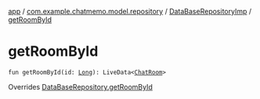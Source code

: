 [app](../../index.md) / [com.example.chatmemo.model.repository](../index.md) / [DataBaseRepositoryImp](index.md) / [getRoomById](./get-room-by-id.md)

# getRoomById

`fun getRoomById(id: `[`Long`](https://kotlinlang.org/api/latest/jvm/stdlib/kotlin/-long/index.html)`): LiveData<`[`ChatRoom`](../../com.example.chatmemo.model.entity/-chat-room/index.md)`>`

Overrides [DataBaseRepository.getRoomById](../-data-base-repository/get-room-by-id.md)

